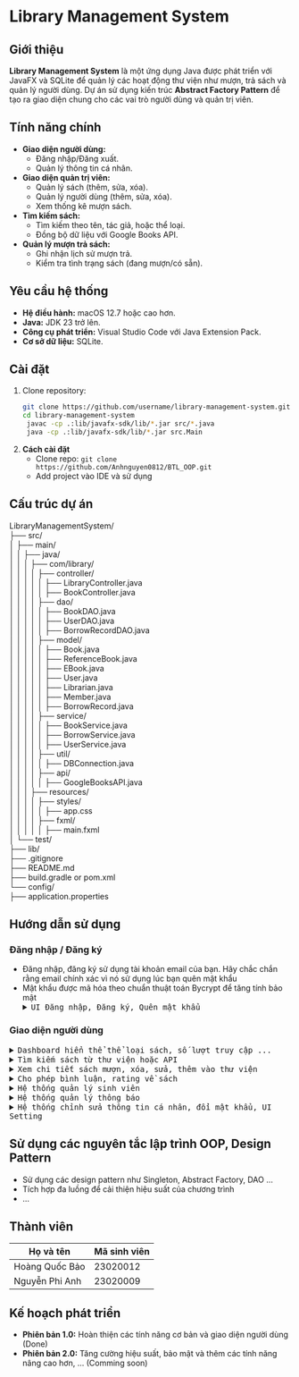 # Library Management System  

## Giới thiệu  
**Library Management System** là một ứng dụng Java được phát triển với JavaFX và SQLite để quản lý các hoạt động thư viện như mượn, trả sách và quản lý người dùng. Dự án sử dụng kiến trúc **Abstract Factory Pattern** để tạo ra giao diện chung cho các vai trò người dùng và quản trị viên.  

## Tính năng chính  
- **Giao diện người dùng:**  
  - Đăng nhập/Đăng xuất.  
  - Quản lý thông tin cá nhân.  
- **Giao diện quản trị viên:**  
  - Quản lý sách (thêm, sửa, xóa).  
  - Quản lý người dùng (thêm, sửa, xóa).  
  - Xem thống kê mượn sách.  
- **Tìm kiếm sách:**  
  - Tìm kiếm theo tên, tác giả, hoặc thể loại.  
  - Đồng bộ dữ liệu với Google Books API.  
- **Quản lý mượn trả sách:**  
  - Ghi nhận lịch sử mượn trả.  
  - Kiểm tra tình trạng sách (đang mượn/có sẵn).  

## Yêu cầu hệ thống  
- **Hệ điều hành:** macOS 12.7 hoặc cao hơn.  
- **Java:** JDK 23 trở lên.  
- **Công cụ phát triển:** Visual Studio Code với Java Extension Pack.  
- **Cơ sở dữ liệu:** SQLite.  

## Cài đặt  
1. Clone repository:  
   ```bash  
   git clone https://github.com/username/library-management-system.git  
   cd library-management-system  
    javac -cp .:lib/javafx-sdk/lib/*.jar src/*.java  
    java -cp .:lib/javafx-sdk/lib/*.jar src.Main  
2. **Cách cài đặt**
   - Clone repo: `git clone https://github.com/Anhnguyen0812/BTL_OOP.git`
   - Add project vào IDE và sử dụng
## Cấu trúc dự án
LibraryManagementSystem/<br>
├── src/<br>
│   ├── main/<br>
│   │   ├── java/<br>
│   │   │   ├── com/library/<br>
│   │   │   │   ├── controller/<br>
│   │   │   │   │   ├── LibraryController.java<br>
│   │   │   │   │   ├── BookController.java<br>
│   │   │   │   ├── dao/<br>
│   │   │   │   │   ├── BookDAO.java<br>
│   │   │   │   │   ├── UserDAO.java<br>
│   │   │   │   │   ├── BorrowRecordDAO.java<br>
│   │   │   │   ├── model/<br>
│   │   │   │   │   ├── Book.java<br>
│   │   │   │   │   ├── ReferenceBook.java<br>
│   │   │   │   │   ├── EBook.java<br>
│   │   │   │   │   ├── User.java<br>
│   │   │   │   │   ├── Librarian.java<br>
│   │   │   │   │   ├── Member.java<br>
│   │   │   │   │   ├── BorrowRecord.java<br>
│   │   │   │   ├── service/<br>
│   │   │   │   │   ├── BookService.java<br>
│   │   │   │   │   ├── BorrowService.java<br>
│   │   │   │   │   ├── UserService.java<br>
│   │   │   │   ├── util/<br>
│   │   │   │   │   ├── DBConnection.java<br>
│   │   │   │   ├── api/<br>
│   │   │   │   │   ├── GoogleBooksAPI.java<br>
│   │   │   ├── resources/<br>
│   │   │   │   ├── styles/<br>
│   │   │   │   │   ├── app.css<br>
│   │   │   │   ├── fxml/<br>
│   │   │   │   │   ├── main.fxml<br>
│   └── test/<br>
├── lib/<br>
├── .gitignore<br>
├── README.md<br>
├── build.gradle or pom.xml<br>
└── config/<br>
    ├── application.properties<br>

## Hướng dẫn sử dụng
### Đăng nhập / Đăng ký
- Đăng nhập, đăng ký sử dụng tài khoản email của bạn. Hãy chắc chắn rằng email chính xác vì nó sử dụng lúc bạn quên mật khẩu
- Mật khẩu được mã hóa theo chuẩn thuật toán Bycrypt để tăng tính bảo mật
  <details close>
    <summary><samp>UI Đăng nhập, Đăng ký, Quên mật khẩu</samp></summary>
    <br>
    Đăng nhập:
    <br>
    <img src="https://github.com/user-attachments/assets/ef84e043-6104-4301-9f23-92db609c1d60" alt="UI Đăng nhập" width="1000">
    <br>
    Đăng ký:
    <br>
    <img src="https://github.com/user-attachments/assets/57b48d69-d5f4-47c8-85ec-0712507705dc" alt="UI Đăng ký" width="1000">
    <br>
    Gửi mã xác nhận về email:
    <br>
    <img src="https://github.com/user-attachments/assets/03ad22c1-db88-4658-a195-da03a18fa212" alt="UI Reset Password" width="1000">
    <br>
  </details>
### Giao diện người dùng
  <details close>
    <summary><samp>Dashboard hiển thể thể loại sách, số lượt truy cập ...</samp></summary>
    <br>
    <img src="https://github.com/user-attachments/assets/7076abad-1d27-4a0e-ab92-be67219b98a2" alt="UI Reset Password" width="1000">
  </details>

  <details close>
    <summary><samp>Tìm kiếm sách từ thư viện hoặc API</samp></summary>
    <br>
    <img src="https://github.com/user-attachments/assets/670a38c7-31a1-45da-947c-6e6273bb541b" alt="UI Reset Password" width="1000">
  </details>
  <details close>
    <summary><samp>Xem chi tiết sách mượn, xóa, sửa, thêm vào thư viện</samp></summary>
    <br>
    <img src="https://github.com/user-attachments/assets/49314c7c-41b4-4f30-97b6-628cb2a09309" alt="UI Reset Password" width="1000">
  </details>
  <details close>
    <summary><samp>Cho phép bình luận, rating về sách</samp></summary>
    <br>
    <img src="https://github.com/user-attachments/assets/b39344e3-3495-418e-93f4-64eb55988325" alt="UI Reset Password" width="1000">
  </details>
  <details close>
    <summary><samp>Hệ thống quản lý sinh viên</samp></summary>
    <br>
    <img src="https://github.com/user-attachments/assets/5ce7dbfb-1e7a-4280-add0-e60aab50bd17" alt="UI Reset Password" width="1000">
  </details>
  <details close>
    <summary><samp>Hệ thống quản lý thông báo</samp></summary>
    <br>
    <img src="https://github.com/user-attachments/assets/e83885a8-c937-4fb7-ac64-3d7c01e2e7e7" alt="UI Reset Password" width="1000">
  </details>
  <details close>
    <summary><samp>Hệ thống chỉnh sửa thông tin cá nhân, đổi mật khẩu, UI Setting</samp></summary>
    <br>
    <img src="https://github.com/user-attachments/assets/a7a1e45e-c5cb-42e8-8d01-2d2054235ee1" alt="UI Reset Password" width="1000">
  </details>

## Sử dụng các nguyên tắc lập trình OOP,  Design Pattern
- Sử dụng các design pattern như Singleton, Abstract Factory, DAO ...
- Tích hợp đa luồng để cải thiện hiệu suất của chương trình
- ...

## Thành viên
| **Họ và tên**        | **Mã sinh viên** |
|-----------------------|------------------|
| Hoàng Quốc Bảo        | 23020012         |
| Nguyễn Phi Anh        | 23020009         |

## Kế hoạch phát triển
- **Phiên bản 1.0:** Hoàn thiện các tính năng cơ bản và giao diện người dùng (Done)
- **Phiên bản 2.0:** Tăng cường hiệu suất, bảo mật và thêm các tính năng nâng cao hơn, ... (Comming soon)
